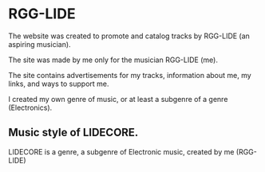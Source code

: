 # RGG-LIDE

The website was created to promote and catalog tracks by RGG-LIDE (an aspiring musician).

The site was made by me only for the musician RGG-LIDE (me).

The site contains advertisements for my tracks, information about me, my links, and ways to support me.

I created my own genre of music, or at least a subgenre of a genre (Electronics).

## Music style of LIDECORE.

LIDECORE is a genre, a subgenre of Electronic music, created by me (RGG-LIDE)

